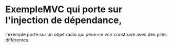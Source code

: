 # ExempleMVC qui porte sur l'injection de dépendance,
l'exemple porte sur un objet radio qui peux-ce voir construire
avec des piles différentes. 
 